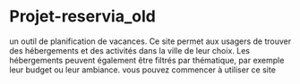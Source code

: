 # Projet-reservia_old

un outil de planification de vacances. Ce site permet aux usagers de trouver des hébergements et des activités dans la ville de leur choix. Les hébergements peuvent également être filtrés par thématique, par exemple leur budget ou leur ambiance.
vous pouvez commencer à utiliser ce site

